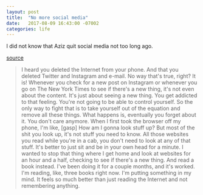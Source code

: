```yaml
---
layout: post
title:  "No more social media"
date:   2017-08-09 16:43:00 -07002
categories: life
---
```


I did not know that Aziz quit social media not too long ago.

[source](https://www.gq.com/story/aziz-ansari-gq-style-cover-story)

>I heard you deleted the Internet from your phone. And that you deleted Twitter and Instagram and e-mail. No way that's true, right?
It is! Whenever you check for a new post on Instagram or whenever you go on The New York Times to see if there's a new thing, it's not even about the content. It's just about seeing a new thing. You get addicted to that feeling. You're not going to be able to control yourself. So the only way to fight that is to take yourself out of the equation and remove all these things. What happens is, eventually you forget about it. You don't care anymore. When I first took the browser off my phone, I'm like, [gasp] How am I gonna look stuff up? But most of the shit you look up, it's not stuff you need to know. All those websites you read while you're in a cab, you don't need to look at any of that stuff. It's better to just sit and be in your own head for a minute. I wanted to stop that thing where I get home and look at websites for an hour and a half, checking to see if there's a new thing. And read a book instead. I've been doing it for a couple months, and it's worked. I'm reading, like, three books right now. I'm putting something in my mind. It feels so much better than just reading the Internet and not remembering anything.